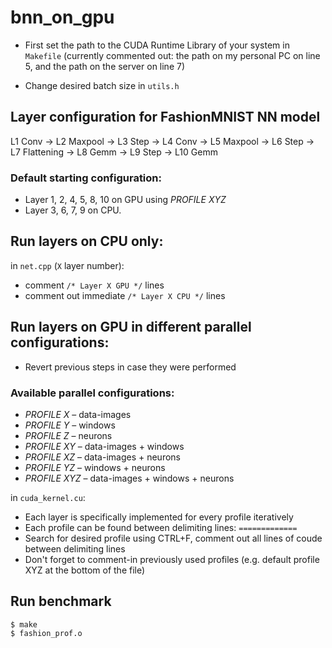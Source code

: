 # bnn_on_gpu
- First set the path to the CUDA Runtime Library of your system in ```Makefile``` 
(currently commented out: the path on my personal PC on line 5, and the path on the server on line 7)

- Change desired batch size in ```utils.h```

## Layer configuration for FashionMNIST NN model

L1 Conv &rarr; L2 Maxpool &rarr; L3 Step &rarr; L4 Conv &rarr; L5 Maxpool &rarr; L6 Step &rarr; L7 Flattening &rarr; L8 Gemm &rarr; L9 Step &rarr; L10 Gemm

### Default starting configuration: 
- Layer 1, 2, 4, 5, 8, 10 on GPU using *PROFILE XYZ*
- Layer 3, 6, 7, 9 on CPU.

## Run layers on CPU only:
in ```net.cpp``` (```X``` layer number):
-   comment ```/* Layer X GPU */``` lines
-   comment out immediate ```/* Layer X CPU */``` lines

## Run layers on GPU in different parallel configurations:
- Revert previous steps in case they were performed

### Available parallel configurations:
- *PROFILE X* – data-images
- *PROFILE Y* – windows
- *PROFILE Z* – neurons
- *PROFILE XY* – data-images + windows
- *PROFILE XZ* – data-images + neurons
- *PROFILE YZ* – windows + neurons
- *PROFILE XYZ* – data-images + windows + neurons

in ```cuda_kernel.cu```:
- Each layer is specifically implemented for every profile iteratively
- Each profile can be found between delimiting lines: ```=============```
- Search for desired profile using CTRL+F, comment out all lines of coude between delimiting lines
- Don't forget to comment-in previously used profiles (e.g. default profile XYZ at the bottom of the file)

## Run benchmark
```
$ make
$ fashion_prof.o
```
